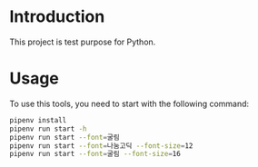 # Introduction

This project is test purpose for Python.

# Usage

To use this tools, you need to start with the following command:

```sh
pipenv install
pipenv run start -h
pipenv run start --font=굴림
pipenv run start --font=나눔고딕 --font-size=12
pipenv run start --font=굴림 --font-size=16
```

